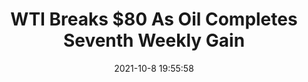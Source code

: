 ---
"title": "WTI Breaks $80 As Oil Completes Seventh Weekly Gain"
"date": "2021-10-8 19:55:58"
"feed_name": "RIGZONE"
"feed_website": "http://www.rigzone.com/"
"feed_rss": "http://www.rigzone.com/news/rss/rigzone_latest.aspx"
"link": "https://www.rigzone.com/news/wire/wti_breaks_80_as_oil_completes_seventh_weekly_gain-08-oct-2021-166672-article/?rss=true"
"source": "None"
"file": "_posts/2021-1-1-7fed136b3821952acee599c6a70aa679bd23b991.md"
"accident": "1"
"drilling": "0"
"dead": "0"
"injured": "0"
"arrested": "0"
"place": "unknown place"
"where": "unknown site"
"causes": "unknown"
"place_uri": "unknown place"
---